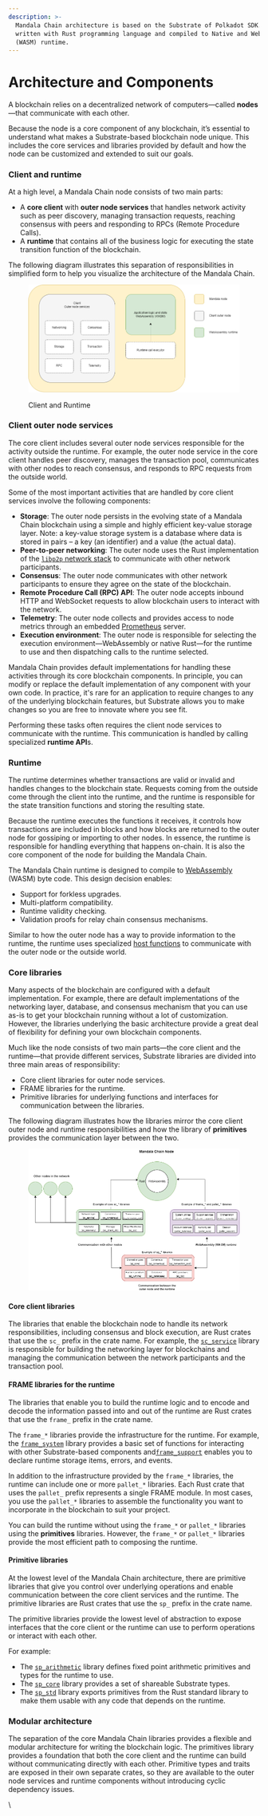 ```yaml
---
description: >-
  Mandala Chain architecture is based on the Substrate of Polkadot SDK. It is
  written with Rust programming language and compiled to Native and WebAssembly
  (WASM) runtime.
---
```


# Architecture and Components

A blockchain relies on a decentralized network of computers—called **nodes**—that communicate with each other.

Because the node is a core component of any blockchain, it’s essential to understand what makes a Substrate-based blockchain node unique. This includes the core services and libraries provided by default and how the node can be customized and extended to suit our goals.

### Client and runtime <a href="#client-and-runtime" id="client-and-runtime"></a>

At a high level, a Mandala Chain node consists of two main parts:

* A **core client** with **outer node services** that handles network activity such as peer discovery, managing transaction requests, reaching consensus with peers and responding to RPCs (Remote Procedure Calls).
* A **runtime** that contains all of the business logic for executing the state transition function of the blockchain.

The following diagram illustrates this separation of responsibilities in simplified form to help you visualize the architecture of the Mandala Chain.

<figure><img src="../.gitbook/assets/Mandala Arch Gitbook 1.drawio.png" alt=""><figcaption><p>Client and Runtime</p></figcaption></figure>

### Client outer node services <a href="#client-outer-node-services" id="client-outer-node-services"></a>

The core client includes several outer node services responsible for the activity outside the runtime. For example, the outer node service in the core client handles peer discovery, manages the transaction pool, communicates with other nodes to reach consensus, and responds to RPC requests from the outside world.

Some of the most important activities that are handled by core client services involve the following components:

* **Storage**: The outer node persists in the evolving state of a Mandala Chain blockchain using a simple and highly efficient key-value storage layer. Note: a key-value storage system is a database where data is stored in pairs – a key (an identifier) and a value (the actual data).
* **Peer-to-peer networking**: The outer node uses the Rust implementation of the [`libp2p` network stack](https://libp2p.io/) to communicate with other network participants.
* **Consensus**: The outer node communicates with other network participants to ensure they agree on the state of the blockchain.
* **Remote Procedure Call (RPC) API**: The outer node accepts inbound HTTP and WebSocket requests to allow blockchain users to interact with the network.
* **Telemetry**: The outer node collects and provides access to node metrics through an embedded [Prometheus](https://prometheus.io/) server.
* **Execution environment**: The outer node is responsible for selecting the execution environment—WebAssembly or native Rust—for the runtime to use and then dispatching calls to the runtime selected.

Mandala Chain provides default implementations for handling these activities through its core blockchain components. In principle, you can modify or replace the default implementation of any component with your own code. In practice, it's rare for an application to require changes to any of the underlying blockchain features, but Substrate allows you to make changes so you are free to innovate where you see fit.

Performing these tasks often requires the client node services to communicate with the runtime. This communication is handled by calling specialized **runtime API**s.

### Runtime <a href="#runtime" id="runtime"></a>

The runtime determines whether transactions are valid or invalid and handles changes to the blockchain state. Requests coming from the outside come through the client into the runtime, and the runtime is responsible for the state transition functions and storing the resulting state.

Because the runtime executes the functions it receives, it controls how transactions are included in blocks and how blocks are returned to the outer node for gossiping or importing to other nodes. In essence, the runtime is responsible for handling everything that happens on-chain. It is also the core component of the node for building the Mandala Chain.

The Mandala Chain runtime is designed to compile to [WebAssembly](https://webassembly.org/) (WASM) byte code. This design decision enables:

* Support for forkless upgrades.
* Multi-platform compatibility.
* Runtime validity checking.
* Validation proofs for relay chain consensus mechanisms.

Similar to how the outer node has a way to provide information to the runtime, the runtime uses specialized [host functions](https://paritytech.github.io/substrate/master/sp_io/index.html) to communicate with the outer node or the outside world.

### Core libraries <a href="#core-libraries" id="core-libraries"></a>

Many aspects of the blockchain are configured with a default implementation. For example, there are default implementations of the networking layer, database, and consensus mechanism that you can use as-is to get your blockchain running without a lot of customization. However, the libraries underlying the basic architecture provide a great deal of flexibility for defining your own blockchain components.

Much like the node consists of two main parts—the core client and the runtime—that provide different services, Substrate libraries are divided into three main areas of responsibility:

* Core client libraries for outer node services.
* FRAME libraries for the runtime.
* Primitive libraries for underlying functions and interfaces for communication between the libraries.

The following diagram illustrates how the libraries mirror the core client outer node and runtime responsibilities and how the library of **primitives** provides the communication layer between the two.

<figure><img src="../.gitbook/assets/Mandala Architecture Gitbook2.drawio.png" alt=""><figcaption></figcaption></figure>

#### Core client libraries <a href="#core-client-libraries" id="core-client-libraries"></a>

The libraries that enable the blockchain node to handle its network responsibilities, including consensus and block execution, are Rust crates that use the `sc_` prefix in the crate name. For example, the [`sc_service`](https://paritytech.github.io/substrate/master/sc_service/index.html) library is responsible for building the networking layer for blockchains and managing the communication between the network participants and the transaction pool.

#### FRAME libraries for the runtime <a href="#frame-libraries-for-the-runtime" id="frame-libraries-for-the-runtime"></a>

The libraries that enable you to build the runtime logic and to encode and decode the information passed into and out of the runtime are Rust crates that use the `frame_` prefix in the crate name.

The `frame_*` libraries provide the infrastructure for the runtime. For example, the [`frame_system`](https://paritytech.github.io/substrate/master/frame_system/index.html) library provides a basic set of functions for interacting with other Substrate-based components and[`frame_support`](https://paritytech.github.io/substrate/master/frame_support/index.html) enables you to declare runtime storage items, errors, and events.

In addition to the infrastructure provided by the `frame_*` libraries, the runtime can include one or more `pallet_*` libraries. Each Rust crate that uses the `pallet_` prefix represents a single FRAME module. In most cases, you use the `pallet_*` libraries to assemble the functionality you want to incorporate in the blockchain to suit your project.

You can build the runtime without using the `frame_*` or `pallet_*` libraries using the **primitives** libraries. However, the `frame_*` or `pallet_*` libraries provide the most efficient path to composing the runtime.

#### Primitive libraries <a href="#primitive-libraries" id="primitive-libraries"></a>

At the lowest level of the Mandala Chain architecture, there are primitive libraries that give you control over underlying operations and enable communication between the core client services and the runtime. The primitive libraries are Rust crates that use the `sp_` prefix in the crate name.

The primitive libraries provide the lowest level of abstraction to expose interfaces that the core client or the runtime can use to perform operations or interact with each other.

For example:

* The [`sp_arithmetic`](https://paritytech.github.io/substrate/master/sp_arithmetic/index.html) library defines fixed point arithmetic primitives and types for the runtime to use.
* The [`sp_core`](https://paritytech.github.io/substrate/master/sp_core/index.html) library provides a set of shareable Substrate types.
* The [`sp_std`](https://paritytech.github.io/substrate/master/sp_std/index.html) library exports primitives from the Rust standard library to make them usable with any code that depends on the runtime.

### Modular architecture <a href="#modular-architecture" id="modular-architecture"></a>

The separation of the core Mandala Chain libraries provides a flexible and modular architecture for writing the blockchain logic. The primitives library provides a foundation that both the core client and the runtime can build without communicating directly with each other. Primitive types and traits are exposed in their own separate crates, so they are available to the outer node services and runtime components without introducing cyclic dependency issues.

\
